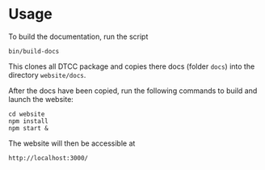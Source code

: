 # Usage

To build the documentation, run the script

    bin/build-docs

This clones all DTCC package and copies there docs (folder `docs`) into
the directory `website/docs`.

After the docs have been copied, run the following commands to build
and launch the website:

    cd website
    npm install
    npm start &

The website will then be accessible at

    http://localhost:3000/
